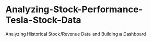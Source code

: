 # Analyzing-Stock-Performance-Tesla-Stock-Data
Analyzing Historical Stock/Revenue Data and Building a Dashboard
